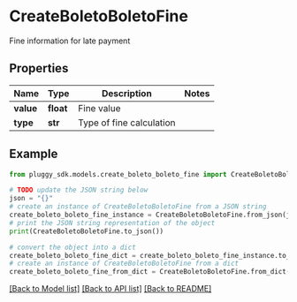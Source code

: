 # CreateBoletoBoletoFine

Fine information for late payment

## Properties

Name | Type | Description | Notes
------------ | ------------- | ------------- | -------------
**value** | **float** | Fine value | 
**type** | **str** | Type of fine calculation | 

## Example

```python
from pluggy_sdk.models.create_boleto_boleto_fine import CreateBoletoBoletoFine

# TODO update the JSON string below
json = "{}"
# create an instance of CreateBoletoBoletoFine from a JSON string
create_boleto_boleto_fine_instance = CreateBoletoBoletoFine.from_json(json)
# print the JSON string representation of the object
print(CreateBoletoBoletoFine.to_json())

# convert the object into a dict
create_boleto_boleto_fine_dict = create_boleto_boleto_fine_instance.to_dict()
# create an instance of CreateBoletoBoletoFine from a dict
create_boleto_boleto_fine_from_dict = CreateBoletoBoletoFine.from_dict(create_boleto_boleto_fine_dict)
```
[[Back to Model list]](../README.md#documentation-for-models) [[Back to API list]](../README.md#documentation-for-api-endpoints) [[Back to README]](../README.md)


